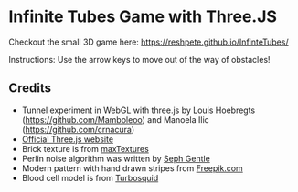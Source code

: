# Infinite Tubes Game with Three.JS

Checkout the small 3D game here:
https://reshpete.github.io/InfinteTubes/

Instructions: Use the arrow keys to move out of the way of obstacles!

## Credits
- Tunnel experiment in WebGL with three.js by Louis Hoebregts (https://github.com/Mamboleoo) and Manoela Ilic (https://github.com/crnacura)
- [Official Three.js website](https://threejs.org/)
- Brick texture is from [maxTextures](http://www.mb3d.co.uk/mb3d/Stone_and_Rock_Seamless_and_Tileable_High_Res_Textures.html)
- Perlin noise algorithm was written by [Seph Gentle](https://github.com/josephg/noisejs)
- Modern pattern with hand drawn stripes from [Freepik.com](http://www.freepik.com/index.php?goto=74&idfoto=934482)
- Blood cell model is from [Turbosquid](https://www.turbosquid.com/3d-models/free-blood-cell-3d-model/509576)







